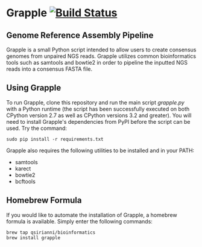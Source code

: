 Grapple [![Build Status](https://travis-ci.org/qsirianni/grapple.svg)](https://travis-ci.org/qsirianni/grapple)
===============================================================================================================

Genome Reference Assembly Pipeline
----------------------------------

Grapple is a small Python script intended to allow users to create consensus genomes from unpaired NGS reads.
Grapple utilizes common bioinformatics tools such as samtools and bowtie2 in order to pipeline the inputted NGS reads
into a consensus FASTA file.

Using Grapple
-------------

To run Grapple, clone this repository and run the main script *grapple.py* with a Python runtime
(the script has been successfully executed on both CPython version 2.7 as well as CPython versions 3.2 and greater).
You will need to install Grapple's dependencies from PyPI before the script can be used. Try the command:

    sudo pip install -r requirements.txt

Grapple also requires the following utilities to be installed and in your PATH:

* samtools
* karect
* bowtie2
* bcftools

Homebrew Formula
----------------

If you would like to automate the installation of Grapple, a homebrew formula is available. Simply enter the following 
commands:

    brew tap qsirianni/bioinformatics
    brew install grapple
